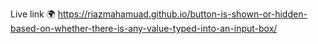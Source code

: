 Live link 🌍 https://riazmahamuad.github.io/button-is-shown-or-hidden-based-on-whether-there-is-any-value-typed-into-an-input-box/
